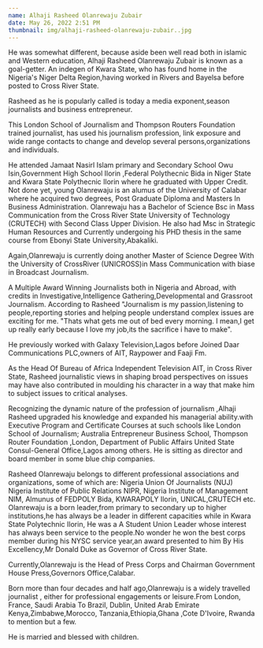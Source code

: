 ```yaml
---
name: Alhaji Rasheed Olanrewaju Zubair
date: May 26, 2022 2:51 PM
thumbnail: img/alhaji-rasheed-olanrewaju-zubair..jpg
---
```

He was somewhat different, because aside been well read both in islamic and Western education, Alhaji Rasheed Olanrewaju Zubair is known as a goal-getter. An indegen of  Kwara State, who has found home in the Nigeria's Niger Delta Region,having worked in Rivers and Bayelsa before posted to Cross River State.

 Rasheed as he is popularly called is today a media exponent,season journalists and business entrepreneur.

 This London School of Journalism and Thompson Routers Foundation trained journalist, has used his journalism profession, link exposure and  wide range contacts to change and develop several persons,organizations and individuals. 

He attended Jamaat Nasirl Islam primary and Secondary School Owu Isin,Government High School Ilorin ,Federal Polythecnic Bida in Niger State and Kwara State Polythecnic Ilorin where he graduated with Upper Credit. Not done yet, young Olanrewaju is an alumus of the University of Calabar where he acquired two degrees, Post Graduate Diploma and Masters In Business Administration. Olanrewaju has a Bachelor of Science Bsc in Mass Communication from the Cross River State University of Technology (CRUTECH) with Second Class Upper Division. He also had Msc in Strategic Human Resources and Currently undergoing his PHD thesis in the same course from Ebonyi State University,Abakaliki.

Again,Olanrewaju is currently doing another Master of Science Degree With the University of CrossRiver (UNICROSS)in Mass Communication with biase in Broadcast Journalism. 

A Multiple Award Winning Journalists both in Nigeria and Abroad, with credits in Investigative,Intelligence Gathering,Developmental and Grassroot Journalism. According to Rasheed "Journalism is my passion,listening to people,reporting stories and helping people understand complex issues are exciting for me. "Thats what gets me out of bed every morning. I mean,I get up really early because I love my job,its the sacrifice i have to make".

He previously worked with Galaxy Television,Lagos before Joined Daar Communications PLC,owners of AIT, Raypower and Faaji Fm.

As the Head Of Bureau of Africa Independent Television AIT, in Cross River State, Rasheed journalistic views in shaping broad perspectives on issues may have also contributed in moulding his character in a way that make him to subject issues to critical analyses. 

Recognizing the dynamic nature of the profession of journalism ,Alhaji Rasheed upgraded his knowledge and expanded his managerial ability.with Executive Program and Certificate Courses at such schools like London School of Journalism; Australia Entrepreneur Business School, Thompson Router Foundation ,London, Department of Public Affairs United State Consul-General Office,Lagos among others. He is sitting as director and board member in some blue chip companies. 

Rasheed Olanrewaju belongs to different professional associations and organizations, some of which are: Nigeria Union Of Journalists (NUJ) Nigeria Institute of Public Relations NIPR, Nigeria Institute of Management NIM, Almunus of FEDPOLY Bida, KWARAPOLY Ilorin, UNICAL,CRUTECH etc. Olanrewaju is a born leader,from primary to secondary up to higher institutions,he has always be a leader in different capacities while in Kwara State Polytechnic Ilorin, He was a A Student Union Leader whose interest has always been service to the people.No wonder he won the best corps member during his NYSC service year,an award presented to him By His Excellency,Mr Donald Duke as Governor of Cross River State.

Currently,Olanrewaju is the Head of Press Corps and Chairman Government House Press,Governors Office,Calabar. 

Born more than four decades and half  ago,Olanrewaju is a widely travelled journalist , either for professional engagements or leisure.From London, France, Saudi Arabia To Brazil, Dublin, United Arab Emirate Kenya,Zimbabwe,Morocco, Tanzania,Ethiopia,Ghana ,Cote D'Ivoire, Rwanda to mention but a few. 

He is married and blessed with children.
